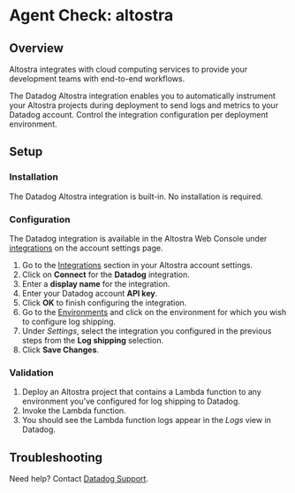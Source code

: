 # Agent Check: altostra

## Overview

Altostra integrates with cloud computing services to provide your development teams with end-to-end workflows.

The Datadog Altostra integration enables you to automatically instrument your Altostra projects during deployment to send logs and metrics to your Datadog account. Control the integration configuration per deployment environment.

## Setup

### Installation

The Datadog Altostra integration is built-in. No installation is required.

### Configuration

The Datadog integration is available in the Altostra Web Console under [integrations](https://app.altostra.com/team/settings/integrations/logging) on the account settings page.

1. Go to the [Integrations](https://app.altostra.com/team/settings/integrations/logging) section in your Altostra account settings.
2. Click on **Connect** for the **Datadog** integration.
3. Enter a **display name** for the integration.
4. Enter your Datadog account **API key**.
5. Click **OK** to finish configuring the integration.
6. Go to the [Environments](https://app.altostra.com/environments) and click on the environment for which you wish to configure log shipping.
7. Under _Settings_, select the integration you configured in the previous steps from the **Log shipping** selection.
8. Click **Save Changes**.

### Validation

1. Deploy an Altostra project that contains a Lambda function to any environment you've configured for log shipping to Datadog.
2. Invoke the Lambda function.
3. You should see the Lambda function logs appear in the _Logs_ view in Datadog.

## Troubleshooting

Need help? Contact [Datadog Support][1].

[1]: /help